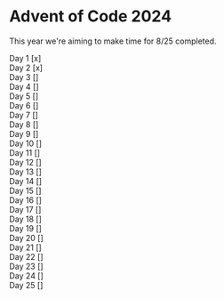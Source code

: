 Advent of Code 2024
==============================

This year we're aiming to make time for 8/25 completed.

Day 1 [x]  
Day 2 [x]  
Day 3 []  
Day 4 []  
Day 5 []  
Day 6 []  
Day 7 []  
Day 8 []  
Day 9 []  
Day 10 []  
Day 11 []  
Day 12 []  
Day 13 []  
Day 14 []  
Day 15 []  
Day 16 []  
Day 17 []  
Day 18 []  
Day 19 []  
Day 20 []  
Day 21 []  
Day 22 []  
Day 23 []  
Day 24 []  
Day 25 []